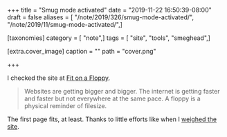 +++
title = "Smug mode activated"
date = "2019-11-22 16:50:39-08:00"
draft = false
aliases = [ "/note/2019/326/smug-mode-activated/", "/note/2019/11/smug-mode-activated/",]

[taxonomies]
category = [ "note",]
tags = [ "site", "tools", "smeghead",]

[extra.cover_image]
caption = ""
path = "cover.png"

+++

I checked the site at [Fit on a Floppy][].

[Fit on a Floppy]:https://fitonafloppy.website

> Websites are getting bigger and bigger. The internet is getting faster and faster but not everywhere at the
> same pace. A floppy is a physical reminder of filesize.

The first page fits, at least. Thanks to little efforts like when I [weighed the site][].

[weighed the site]: /post/2019/06/weighing-files-with-python/